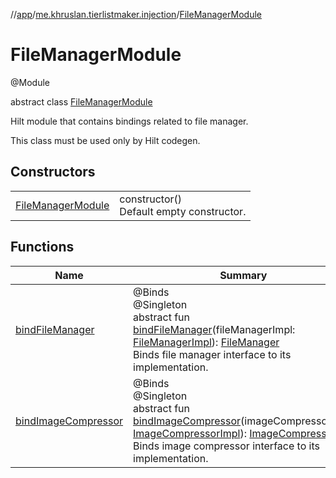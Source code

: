 //[app](../../../index.md)/[me.khruslan.tierlistmaker.injection](../index.md)/[FileManagerModule](index.md)

# FileManagerModule

@Module

abstract class [FileManagerModule](index.md)

Hilt module that contains bindings related to file manager.

This class must be used only by Hilt codegen.

## Constructors

| | |
|---|---|
| [FileManagerModule](-file-manager-module.md) | constructor()<br>Default empty constructor. |

## Functions

| Name | Summary |
|---|---|
| [bindFileManager](bind-file-manager.md) | @Binds<br>@Singleton<br>abstract fun [bindFileManager](bind-file-manager.md)(fileManagerImpl: [FileManagerImpl](../../me.khruslan.tierlistmaker.data.providers.file/-file-manager-impl/index.md)): [FileManager](../../me.khruslan.tierlistmaker.data.providers.file/-file-manager/index.md)<br>Binds file manager interface to its implementation. |
| [bindImageCompressor](bind-image-compressor.md) | @Binds<br>@Singleton<br>abstract fun [bindImageCompressor](bind-image-compressor.md)(imageCompressorImpl: [ImageCompressorImpl](../../me.khruslan.tierlistmaker.data.providers.file/-image-compressor-impl/index.md)): [ImageCompressor](../../me.khruslan.tierlistmaker.data.providers.file/-image-compressor/index.md)<br>Binds image compressor interface to its implementation. |
